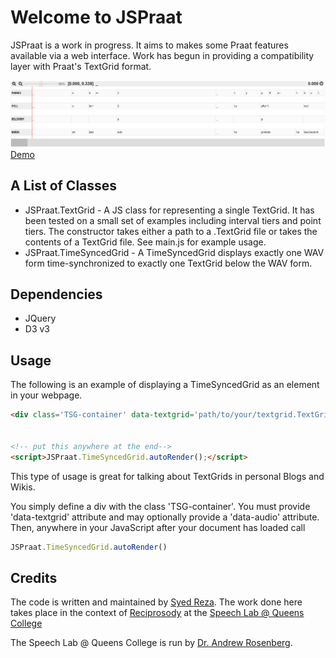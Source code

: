 # Welcome to JSPraat


JSPraat is a work in progress. It aims to makes some Praat features available via a web interface.
Work has begun in providing a compatibility layer with Praat's TextGrid format. 

![Screenshot of TimeSyncedGrid](https://raw.githubusercontent.com/fahmidur/JSPraat/master/screenshots/jspraat_ss005.png "Screenshot of TimeSyncedGrid")
[Demo](http://syedreza.org/etc/JSPraat_demo1/)



## A List of Classes

* JSPraat.TextGrid -  A JS class for representing a single TextGrid. It has been tested on a small set of examples including interval tiers and point tiers. The constructor takes either a path to a .TextGrid file or takes the contents of a TextGrid file. See main.js for example usage.
* JSPraat.TimeSyncedGrid - A TimeSyncedGrid displays exactly one WAV form time-synchronized to exactly one TextGrid below the WAV form.


## Dependencies
* JQuery
* D3 v3

## Usage

The following is an example of displaying a TimeSyncedGrid as an element in your webpage. 
```html
<div class='TSG-container' data-textgrid='path/to/your/textgrid.TextGrid' data-audio='path/to/your/audiofile.wav'></div>


<!-- put this anywhere at the end-->
<script>JSPraat.TimeSyncedGrid.autoRender();</script>
```

This type of usage is great for talking about TextGrids in personal Blogs and Wikis.

You simply define a div with the class 'TSG-container'. 
You must provide 'data-textgrid' attribute and may optionally provide a 'data-audio' attribute. Then, anywhere in your JavaScript after your document has loaded call 
```javascript
JSPraat.TimeSyncedGrid.autoRender()
```




## Credits

The code is written and maintained by [Syed Reza](http://syedreza.org). The work done here takes place in the context of [Reciprosody](https://github.com/fahmidur/reciprosody) at the [Speech Lab @ Queens College](http://speech.cs.qc.cuny.edu/)

The Speech Lab @ Queens College is run by [Dr. Andrew Rosenberg](http://eniac.cs.qc.cuny.edu/andrew/).